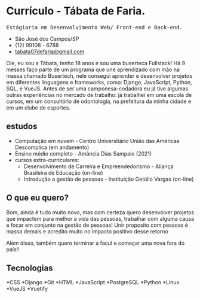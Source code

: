# Currículo - Tábata de Faria.
<kbd> Estágiaria em Desenvolvimento Web/ Front-end e Back-end. </kbd>
 
*  São José dos Campos/SP 
* (12) 99108 - 6788 
*  tabata07defaria@gmail.com 

Oie, eu sou a Tábata, tenho 18 anos e sou uma buserteca Fullstack! Há 9 messes faço parte de um programa que une aprendizado com mão na massa chamado Busertech, nele consegui aprender e desenvolver projetos em diferentes linguagens e frameworks, como: Django, JavaScript, Python, SQL, e VueJS.
Antes de ser uma camponesa-codadora eu já tive algumas outras experiências no mercado de trabalho: já trabalhei em uma escola de cursos, em um consultório de odontologia, na prefeitura da minha cidade e em um clube de esportes.

## estudos

* Computação em nuvem - Centro Universitário União das Américas Descomplica (em andamento)
* Ensino médio completo - Amância Dias Sampaio (2021)
* cursos extra-curriculares:
    * Desenvolvimento de Carreira e Empreendedorismo - Aliança Brasileira de Educação (on-line)
    * Introdução a gestão de pessoas - Instituição Getúlio Vargas (on-line)

## O que eu quero?

Bom, ainda é tudo muito novo, mas com certeza quero desenvolver projetos que impactem para melhor a vida das pessoas, trabalhar com alguma causa e focar em conjunto na gestão de pessoas! Unir proposito com pessoas é massa demais e acredito muito no impacto positivo desse retorno

Além disso, também quero terminar a facul e começar uma nova fora do país!!
## Tecnologias
*CSS
*Django
*Git
*HTML
*JavaScript
*PostgreSQL
*Python
*Linux
*VueJS
*Vuetify


